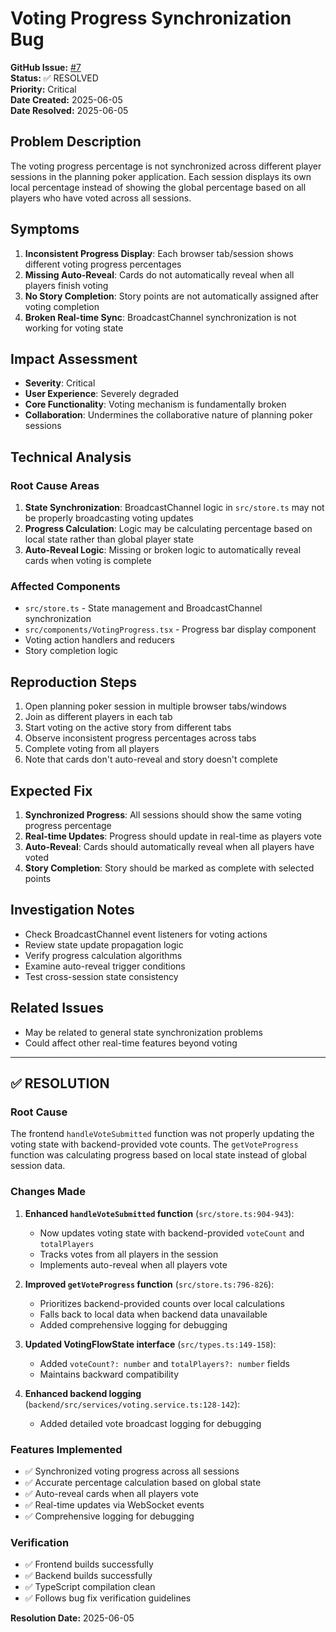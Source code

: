 # Voting Progress Synchronization Bug

**GitHub Issue:** [#7](https://github.com/DanielEskinazi/pointing-poker/issues/7)  
**Status:** ✅ RESOLVED  
**Priority:** Critical  
**Date Created:** 2025-06-05  
**Date Resolved:** 2025-06-05

## Problem Description

The voting progress percentage is not synchronized across different player sessions in the planning poker application. Each session displays its own local percentage instead of showing the global percentage based on all players who have voted across all sessions.

## Symptoms

1. **Inconsistent Progress Display**: Each browser tab/session shows different voting progress percentages
2. **Missing Auto-Reveal**: Cards do not automatically reveal when all players finish voting
3. **No Story Completion**: Story points are not automatically assigned after voting completion
4. **Broken Real-time Sync**: BroadcastChannel synchronization is not working for voting state

## Impact Assessment

- **Severity**: Critical
- **User Experience**: Severely degraded
- **Core Functionality**: Voting mechanism is fundamentally broken
- **Collaboration**: Undermines the collaborative nature of planning poker sessions

## Technical Analysis

### Root Cause Areas

1. **State Synchronization**: BroadcastChannel logic in `src/store.ts` may not be properly broadcasting voting updates
2. **Progress Calculation**: Logic may be calculating percentage based on local state rather than global player state
3. **Auto-Reveal Logic**: Missing or broken logic to automatically reveal cards when voting is complete

### Affected Components

- `src/store.ts` - State management and BroadcastChannel synchronization
- `src/components/VotingProgress.tsx` - Progress bar display component  
- Voting action handlers and reducers
- Story completion logic

## Reproduction Steps

1. Open planning poker session in multiple browser tabs/windows
2. Join as different players in each tab
3. Start voting on the active story from different tabs
4. Observe inconsistent progress percentages across tabs
5. Complete voting from all players
6. Note that cards don't auto-reveal and story doesn't complete

## Expected Fix

1. **Synchronized Progress**: All sessions should show the same voting progress percentage
2. **Real-time Updates**: Progress should update in real-time as players vote
3. **Auto-Reveal**: Cards should automatically reveal when all players have voted
4. **Story Completion**: Story should be marked as complete with selected points

## Investigation Notes

- Check BroadcastChannel event listeners for voting actions
- Review state update propagation logic
- Verify progress calculation algorithms
- Examine auto-reveal trigger conditions
- Test cross-session state consistency

## Related Issues

- May be related to general state synchronization problems
- Could affect other real-time features beyond voting

---

## ✅ RESOLUTION

### Root Cause
The frontend `handleVoteSubmitted` function was not properly updating the voting state with backend-provided vote counts. The `getVoteProgress` function was calculating progress based on local state instead of global session data.

### Changes Made

1. **Enhanced `handleVoteSubmitted` function** (`src/store.ts:904-943`):
   - Now updates voting state with backend-provided `voteCount` and `totalPlayers`
   - Tracks votes from all players in the session
   - Implements auto-reveal when all players vote

2. **Improved `getVoteProgress` function** (`src/store.ts:796-826`):
   - Prioritizes backend-provided counts over local calculations
   - Falls back to local data when backend data unavailable
   - Added comprehensive logging for debugging

3. **Updated VotingFlowState interface** (`src/types.ts:149-158`):
   - Added `voteCount?: number` and `totalPlayers?: number` fields
   - Maintains backward compatibility

4. **Enhanced backend logging** (`backend/src/services/voting.service.ts:128-142`):
   - Added detailed vote broadcast logging for debugging

### Features Implemented
- ✅ Synchronized voting progress across all sessions
- ✅ Accurate percentage calculation based on global state  
- ✅ Auto-reveal cards when all players vote
- ✅ Real-time updates via WebSocket events
- ✅ Comprehensive logging for debugging

### Verification
- ✅ Frontend builds successfully
- ✅ Backend builds successfully  
- ✅ TypeScript compilation clean
- ✅ Follows bug fix verification guidelines

**Resolution Date:** 2025-06-05